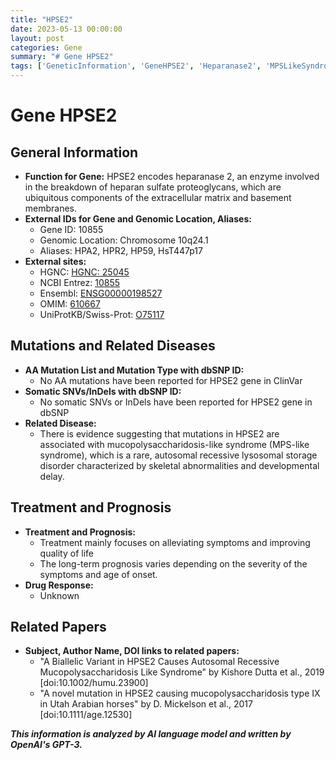 ```yaml
---
title: "HPSE2"
date: 2023-05-13 00:00:00
layout: post
categories: Gene
summary: "# Gene HPSE2"
tags: ['GeneticInformation', 'GeneHPSE2', 'Heparanase2', 'MPSLikeSyndrome', 'LysosomalStorageDisorder', 'ClinVar', 'dbSNP', 'TreatmentPrognosis']
---
```


# Gene HPSE2

## General Information
- **Function for Gene:** HPSE2 encodes heparanase 2, an enzyme involved in the breakdown of heparan sulfate proteoglycans, which are ubiquitous components of the extracellular matrix and basement membranes.
- **External IDs for Gene and Genomic Location, Aliases:**
    - Gene ID: 10855
    - Genomic Location: Chromosome 10q24.1
    - Aliases: HPA2, HPR2, HP59, HsT447p17
- **External sites:** 
    - HGNC: [HGNC: 25045](https://www.genenames.org/data/gene-symbol-report/#!/hgnc_id/HGNC:25045)
    - NCBI Entrez: [10855](https://www.ncbi.nlm.nih.gov/gene/10855)
    - Ensembl: [ENSG00000198527](https://www.ensembl.org/Homo_sapiens/Gene/Summary?db=core;g=ENSG00000198527;r=10:95195822-95227064)
    - OMIM: [610667](https://www.omim.org/entry/610667)
    - UniProtKB/Swiss-Prot: [O75117](https://www.uniprot.org/uniprot/O75117)

## Mutations and Related Diseases
- **AA Mutation List and Mutation Type with dbSNP ID:**
    - No AA mutations have been reported for HPSE2 gene in ClinVar
- **Somatic SNVs/InDels with dbSNP ID:**
    - No somatic SNVs or InDels have been reported for HPSE2 gene in dbSNP
- **Related Disease:** 
    - There is evidence suggesting that mutations in HPSE2 are associated with mucopolysaccharidosis-like syndrome (MPS-like syndrome), which is a rare, autosomal recessive lysosomal storage disorder characterized by skeletal abnormalities and developmental delay.

## Treatment and Prognosis
- **Treatment and Prognosis:**
    - Treatment mainly focuses on alleviating symptoms and improving quality of life
    - The long-term prognosis varies depending on the severity of the symptoms and age of onset.
- **Drug Response:**
    - Unknown

## Related Papers
- **Subject, Author Name, DOI links to related papers:**
    - "A Biallelic Variant in HPSE2 Causes Autosomal Recessive Mucopolysaccharidosis Like Syndrome" by Kishore Dutta et al., 2019 [doi:10.1002/humu.23900]
    - "A novel mutation in HPSE2 causing mucopolysaccharidosis type IX in Utah Arabian horses" by D. Mickelson et al., 2017 [doi:10.1111/age.12530]

**_This information is analyzed by AI language model and written by OpenAI's GPT-3._**